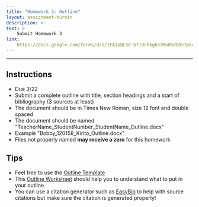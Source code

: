 ```yaml
---
title: "Homework 3: Outline"
layout: assignment-turnin
description: >-
text: >
    Submit Homework 3
link: 
    https://docs.google.com/forms/d/e/1FAIpQLSd-b7i0nhkgb33MoDSd8Dv7pk4ZpQBeyOb9mntdvjCVEeBomg/viewform?usp=sf_link
---
```

---
## Instructions
- Due 3/22
- Submit a complete outline with title, section headings and a start of bibliography (3 sources at least)
- The document should be in Times New Roman, size 12 font and double spaced
- The document should be named "TeacherName_StudentNumber_StudentName_Outline.docx"
- Example "Bobby_120158_Kirito_Outline.docx"
- Files not properly named **may receive a zero** for this homework
## Tips
- Feel free to use the [Outline Template](https://docs.google.com/file/d/1rEhR7PEyIdW_2VfLGqiuLLFSb3SEsrb1/edit?usp=docslist_api&filetype=msword)
- This [Outline Worksheet](https://drive.google.com/file/d/1BjevH6QFadObWLvbwNxpnsL3kS8tkn3J/view?usp=drivesdk) should help you to understand what to put in your outline.
- You can use a citation generator such as [EasyBib](https://www.easybib.com) to help with source citations but make sure the citation is generated properly!